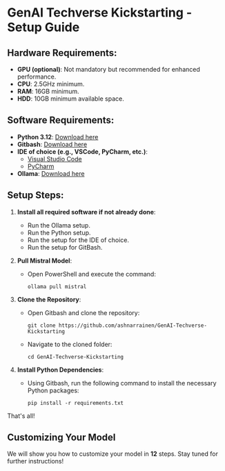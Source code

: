 # GenAI Techverse Kickstarting - Setup Guide

## Hardware Requirements:

- **GPU (optional)**: Not mandatory but recommended for enhanced performance.
- **CPU**: 2.5GHz minimum.
- **RAM**: 16GB minimum.
- **HDD**: 10GB minimum available space.

## Software Requirements:

- **Python 3.12**: [Download here](https://www.python.org/downloads/release/python-3120/)
- **Gitbash**: [Download here](https://gitforwindows.org/)
- **IDE of choice (e.g., VSCode, PyCharm, etc.)**:
  - [Visual Studio Code](https://code.visualstudio.com/)
  - [PyCharm](https://www.jetbrains.com/pycharm/download/)
- **Ollama**: [Download here](https://www.ollama.com/download/windows)

## Setup Steps:

1. **Install all required software if not already done**:

   - Run the Ollama setup.
   - Run the Python setup.
   - Run the setup for the IDE of choice.
   - Run the setup for GitBash.

2. **Pull Mistral Model**:

   - Open PowerShell and execute the command:
     ```shell
     ollama pull mistral
     ```

3. **Clone the Repository**:

   - Open Gitbash and clone the repository:
     ```shell
     git clone https://github.com/ashnarrainen/GenAI-Techverse-Kickstarting
     ```
   - Navigate to the cloned folder:
     ```shell
     cd GenAI-Techverse-Kickstarting
     ```

4. **Install Python Dependencies**:
   - Using Gitbash, run the following command to install the necessary Python packages:
     ```shell
     pip install -r requirements.txt
     ```

That's all!

## Customizing Your Model

We will show you how to customize your model in **12** steps. Stay tuned for further instructions!
